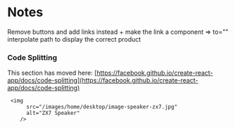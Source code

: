 # Notes

Remove buttons and add links instead + make the link a component => to="" interpolate path to display the correct product

### Code Splitting

This section has moved here: [https://facebook.github.io/create-react-app/docs/code-splitting](https://facebook.github.io/create-react-app/docs/code-splitting)

     <img
          src="/images/home/desktop/image-speaker-zx7.jpg"
          alt="ZX7 Speaker"
        />
